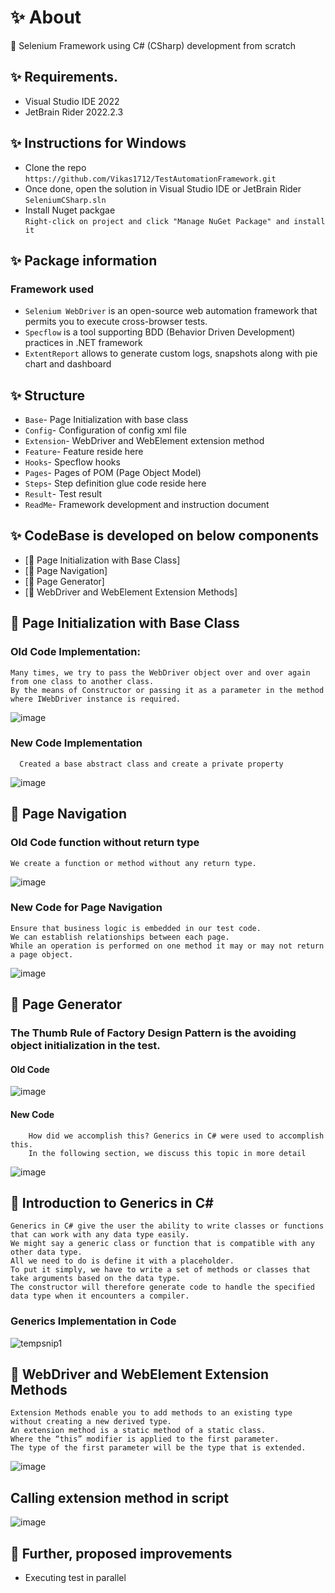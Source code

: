 ﻿# ✨ About

🚀 Selenium Framework using C# (CSharp) development from scratch

## ✨ Requirements.

- Visual Studio IDE 2022
- JetBrain Rider 2022.2.3

## ✨ Instructions for Windows

- Clone the repo \
  `https://github.com/Vikas1712/TestAutomationFramework.git`
- Once done, open the solution in Visual Studio IDE or JetBrain Rider \
  `SeleniumCSharp.sln`
- Install Nuget packgae \
  `Right-click on project and click "Manage NuGet Package" and install it`

## ✨ Package information

### Framework used

- `Selenium WebDriver` is an open-source web automation framework that permits you to execute cross-browser tests.
- `Specflow` is a tool supporting BDD (Behavior Driven Development) practices in .NET framework
- `ExtentReport` allows to generate custom logs, snapshots along with pie chart and dashboard

## ✨ Structure

- `Base`- Page Initialization with base class
- `Config`- Configuration of config xml file
- `Extension`- WebDriver and WebElement extension method
- `Feature`- Feature reside here
- `Hooks`- Specflow hooks
- `Pages`- Pages of POM (Page Object Model)
- `Steps`- Step definition glue code reside here
- `Result`- Test result
- `ReadMe`- Framework development and instruction document

## ✨ CodeBase is developed on below  components

- [🚀 Page Initialization with Base Class]
- [🚀 Page Navigation]
- [🚀 Page Generator]
- [🚀 WebDriver and WebElement Extension Methods]

## 🚀 Page Initialization with Base Class

### Old Code Implementation:

    Many times, we try to pass the WebDriver object over and over again from one class to another class.
    By the means of Constructor or passing it as a parameter in the method where IWebDriver instance is required.

![image](https://user-images.githubusercontent.com/13363157/180227839-15b0eefe-e70b-4fbd-b82f-910d411764d5.png)

### New	Code Implementation

      Created a base abstract class and create a private property

![image](https://user-images.githubusercontent.com/13363157/180231069-97e8d61a-e6fd-47fa-a092-727cdbca867e.png)

## 🚀 Page Navigation

### Old Code function without return type

    We create a function or method without any return type.

![image](https://user-images.githubusercontent.com/13363157/180240799-628e1b95-74f7-452b-8b79-bd32bfd1214f.png)

### New Code for Page Navigation

    Ensure that business logic is embedded in our test code.
    We can establish relationships between each page.
    While an operation is performed on one method it may or may not return a page object.

![image](https://user-images.githubusercontent.com/13363157/180239114-a15383c9-51fd-4ee8-aac1-b02afcdf81e1.png)

## 🚀 Page Generator

### The Thumb Rule of Factory Design Pattern is the avoiding object initialization in the test.

#### Old Code

![image](https://user-images.githubusercontent.com/13363157/180242809-7adb3591-26fc-4d35-8b6e-baaddc260a95.png)

#### New Code

        How did we accomplish this? Generics in C# were used to accomplish this. 
        In the following section, we discuss this topic in more detail

![image](https://user-images.githubusercontent.com/13363157/180243477-caceffc6-cf37-4cb7-befa-704d7c74cf63.png)

## 🚀 Introduction to Generics in C#

    Generics in C# give the user the ability to write classes or functions that can work with any data type easily.
    We might say a generic class or function that is compatible with any other data type. 
    All we need to do is define it with a placeholder.
    To put it simply, we have to write a set of methods or classes that take arguments based on the data type. 
    The constructor will therefore generate code to handle the specified data type when it encounters a compiler.

### Generics Implementation in Code

![tempsnip1](https://user-images.githubusercontent.com/13363157/180247732-a0cbb510-f019-4dfa-9a02-0d694ee1600d.png)

## 🚀 WebDriver and WebElement Extension Methods

    Extension Methods enable you to add methods to an existing type without creating a new derived type.
    An extension method is a static method of a static class.
    Where the “this” modifier is applied to the first parameter.
    The type of the first parameter will be the type that is extended.

![image](https://user-images.githubusercontent.com/13363157/180249818-79f459f1-5883-459d-815a-6b96a8b61f25.png)

## Calling extension method in script

![image](https://user-images.githubusercontent.com/13363157/180250869-ddcbd2a8-f089-4a26-8200-178fe102a88a.png)

## 🚀 Further, proposed improvements

- Executing test in parallel
